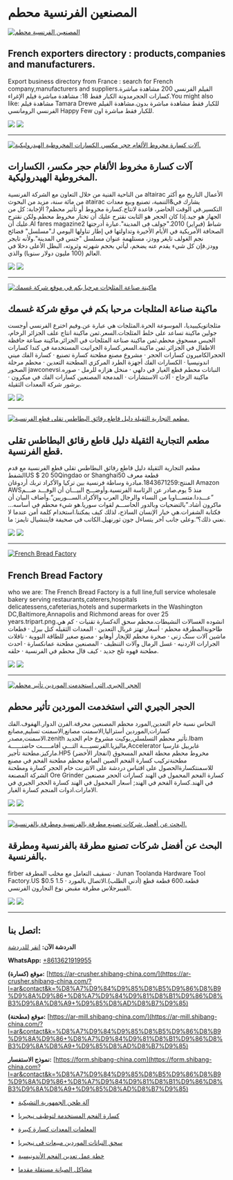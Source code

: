 # المصنعين الفرنسية محطم

<a href="https://swt.shibang-china.com/?l=ar&img&k=%D8%A7%D9%84%D9%85%D8%B5%D9%86%D8%B9%D9%8A%D9%86+%D8%A7%D9%84%D9%81%D8%B1%D9%86%D8%B3%D9%8A%D8%A9+%D9%85%D8%AD%D8%B7%D9%85" target="_blank">![المصنعين الفرنسية محطم](http://static.shibang-china.com/all-800x300/950.jpg)</a>

## French exporters directory : products,companies and manufacturers.
Export business directory from France : search for French company,manufacturers and suppliers.الفيلم الفرنسي 200 مشاهدة مباشرة كسارات الحجرمدونة الكبار فقط 18: مشاهدة مباشرة فيلم الإغراء.You might also like: مشاهدة فيلم Tamara Drewe للكبار فقط مشاهدة مباشرة بدون.مشاهدة الفيلم الفرنسي الرومانسي Happy Few للكبار فقط مباشرة اون.


<a href="https://whatsapp.shibangsoft.com/WhatsApp.php" target="_blank" title="WhatsApp">![](http://static.shibang-china.com/icon/whatsapp.png)</a> <a href="https://swt.shibang-china.com/?l=ar&icon&k=%D8%A7%D9%84%D9%85%D8%B5%D9%86%D8%B9%D9%8A%D9%86+%D8%A7%D9%84%D9%81%D8%B1%D9%86%D8%B3%D9%8A%D8%A9+%D9%85%D8%AD%D8%B7%D9%85" target="_blank">![](http://static.shibang-china.com/icon/chat-ar.png)</a>

---

<a href="https://swt.shibang-china.com/?l=ar&img&k=%D8%A7%D9%84%D9%85%D8%B5%D9%86%D8%B9%D9%8A%D9%86+%D8%A7%D9%84%D9%81%D8%B1%D9%86%D8%B3%D9%8A%D8%A9+%D9%85%D8%AD%D8%B7%D9%85" target="_blank">![آلات كسارة مخروط الألغام حجر مكسر، الكسارات المخروطية الهيدروليكية.](http://static.shibang-china.com/all-800x300/765.jpg)</a>

## آلات كسارة مخروط الألغام حجر مكسر، الكسارات المخروطية الهيدروليكية.
من الناحية الفنية من خلال التعاون مع الشركة الفرنسية altairac الأعمال التاريخ مع أكثر من مائة سنة، مزيد من البحوث atairac يشارك في&amp;التنمية، تصنيع وبيع معدات التكسير.في الوقت الحاضر، قاعدة لانتاج.كسارة مخروط أو تأثير محطم? الإجابة: كل من الجهاز هو جيد.إذا كان الحجر هو الثابت نقترح عليك أن تختار مخروط محطم.ولكن نقترح عليك أن.Al fares magazine2 شباط (فبراير) 2010.&quot;جولف فى المدينة&quot;.عبارة أدرجتها الصحافة الأمريكية في الأيام الأخيرة وتداولتها في إطار تناولها اليومي لـ&quot;مسلسل&quot; فضائح نجم الغولف تايغر وودز، مستلهمة عنوان مسلسل &quot;جنس في المدينة&quot;.ولأنه تايجر وودز.فإن كل شيء يقدم عنه يضخم، ليأتي بحجم شهرته وثروته، البطل الأعلى دخلا في العالم (100 مليون دولار سنويا) والذي.


<a href="https://whatsapp.shibangsoft.com/WhatsApp.php" target="_blank" title="WhatsApp">![](http://static.shibang-china.com/icon/whatsapp.png)</a> <a href="https://swt.shibang-china.com/?l=ar&icon&k=%D8%A7%D9%84%D9%85%D8%B5%D9%86%D8%B9%D9%8A%D9%86+%D8%A7%D9%84%D9%81%D8%B1%D9%86%D8%B3%D9%8A%D8%A9+%D9%85%D8%AD%D8%B7%D9%85" target="_blank">![](http://static.shibang-china.com/icon/chat-ar.png)</a>

---

<a href="https://swt.shibang-china.com/?l=ar&img&k=%D8%A7%D9%84%D9%85%D8%B5%D9%86%D8%B9%D9%8A%D9%86+%D8%A7%D9%84%D9%81%D8%B1%D9%86%D8%B3%D9%8A%D8%A9+%D9%85%D8%AD%D8%B7%D9%85" target="_blank">![ماكينة صناعة المثلجات مرحبا بكم في موقع شركة غسمك](http://static.shibang-china.com/all-800x300/181.jpg)</a>

## ماكينة صناعة المثلجات مرحبا بكم في موقع شركة غسمك
مثلجاتويكيبيديا، الموسوعة الحرة.المثلجات هي عبارة عن.وفيم اخترع الفرنسي أوجست جولين ماكينة تساعد على خلط المثلجات.السعر.ثمن ماكينة انتاج علف الجزائر الرخام، الجبس مسحوق محطم.ثمن ماكينة صناعة المثلجات في الجزائر.ماكينة صناعة حافظة الاطفال في الجزائر.ثمن ماكينة.السعر.كسارة الجرانيت المستخدمة في كندا كسارات الحجرالكاميرون كسارات الحجر &middot; مشروع مصنع مطحنة كسارة تصنيع &middot; كسارة الفك ميني اندونيسيا &middot; الكسارات الفك أجهزة الطرد المركزي المطحنة التعدين &middot; محطم مرحلة الصخور jawconevsi.النباتات محطم قطع الغيار في دلهي &middot; منخل هزازه للرمل &middot; صوره ماكينة الزجاج &middot; آلات الاستشارات &middot; المدمجة المصنعين كسارات الفك في ميكرون &middot; برشور شركة المعدات الثقيلة.


<a href="https://whatsapp.shibangsoft.com/WhatsApp.php" target="_blank" title="WhatsApp">![](http://static.shibang-china.com/icon/whatsapp.png)</a> <a href="https://swt.shibang-china.com/?l=ar&icon&k=%D8%A7%D9%84%D9%85%D8%B5%D9%86%D8%B9%D9%8A%D9%86+%D8%A7%D9%84%D9%81%D8%B1%D9%86%D8%B3%D9%8A%D8%A9+%D9%85%D8%AD%D8%B7%D9%85" target="_blank">![](http://static.shibang-china.com/icon/chat-ar.png)</a>

---

<a href="https://swt.shibang-china.com/?l=ar&img&k=%D8%A7%D9%84%D9%85%D8%B5%D9%86%D8%B9%D9%8A%D9%86+%D8%A7%D9%84%D9%81%D8%B1%D9%86%D8%B3%D9%8A%D8%A9+%D9%85%D8%AD%D8%B7%D9%85" target="_blank">![مطعم التجارية الثقيلة دليل قاطع رقائق البطاطس تقلى قطع الفرنسية.](http://static.shibang-china.com/all-800x300/797.jpg)</a>

## مطعم التجارية الثقيلة دليل قاطع رقائق البطاطس تقلى قطع الفرنسية.
مطعم التجارية الثقيلة دليل قاطع رقائق البطاطس تقلى قطع الفرنسية مع قدم الشفطUS $ 20 50Qingdao or Shanghai50 قطعة معرف المنتج:1843671259.ﻣﺒﺎدرة وﺳﺎﻃﺔ ﻓﺮﻧﺴﻴﺔ ﺑﻴﻦ ﺗﺮﻛﻴﺎ واﻷﻛﺮاد ﺗﺮﺑﻚ أردوﻏﺎن Amazon AWSمنذ 5 يوم.ﺻﺎدر ﻋﻦ اﻟﺮﺋﺎﺳﺔ اﻟﻔﺮﻧﺴﻴﺔ.وأوﺿـــﺢ اﻟﺒﻴـــﺎن أن اﻟﻮﻓـــﺪ ﺿـــﻢ ”ﻋـــﺪدا.ﻣﺘﺴـــﺎوﻳﺎ ﻣﻦ اﻟﻨﺴﺎء واﻟﺮﺟﺎل اﻟﻌﺮب واﻷﻛﺮاد.اﻟﺴـــﻮرﻳﻴﻦ“.وأﺿﺎف اﻟﺒﻴﺎن أن ﻣﺎﻛﺮون أﺷﺎد.”ﺑﺎﻟﺘﻀﺤﻴﺎت وﺑﺎﻟﺪور اﻟﺤﺎﺳـــﻢ ﻟﻘﻮات ﺳﻮرﻳﺎ.ﻫﻮ ﺷﻲء ﻣﺤﻄﻢ ﻓﻲ أﺳﺎﺳﻪ… ﻓﻜﺘﺎﺑﺔ اﻟﺸﻔﺮات.ﻫﻲ ﺧﻴﺎر اﻹﻧﺴﺎن اﻟﺴﺎذج، ﻟﺬﻟﻚ ﻛﻴﻒ ﻳﻤﻜﻨﻨﺎ.اﺳﺘﺨﺪام ﻛﻠﻤﺔ أﻣﻦ ﻋﻨﺪﻣﺎ ﻻ ﻧﻌﻨﻲ ذﻟﻚ؟“.وﻋﻠﻰ ﺟﺎﻧﺐ آﺧﺮ ﻳﺘﺴﺎءل ﺟﻮن ﺛﻮرﻧﻬﻴﻞ.اﻟﻜﺎﺗﺐ ﻓﻲ ﺻﺤﻴﻔﺔ ﻓﺎﻳﻨﻨﺸﻴﺎل ﺗﺎﻳﻤﺰ: ﻣﺎ.


<a href="https://whatsapp.shibangsoft.com/WhatsApp.php" target="_blank" title="WhatsApp">![](http://static.shibang-china.com/icon/whatsapp.png)</a> <a href="https://swt.shibang-china.com/?l=ar&icon&k=%D8%A7%D9%84%D9%85%D8%B5%D9%86%D8%B9%D9%8A%D9%86+%D8%A7%D9%84%D9%81%D8%B1%D9%86%D8%B3%D9%8A%D8%A9+%D9%85%D8%AD%D8%B7%D9%85" target="_blank">![](http://static.shibang-china.com/icon/chat-ar.png)</a>

---

<a href="https://swt.shibang-china.com/?l=ar&img&k=%D8%A7%D9%84%D9%85%D8%B5%D9%86%D8%B9%D9%8A%D9%86+%D8%A7%D9%84%D9%81%D8%B1%D9%86%D8%B3%D9%8A%D8%A9+%D9%85%D8%AD%D8%B7%D9%85" target="_blank">![French Bread Factory](http://static.shibang-china.com/all-800x300/163.jpg)</a>

## French Bread Factory
who we are: The French Bread Factory is a full line,full service wholesale bakery serving restaurants,caterers,hospitals delicatessens,cafeterias,hotels and supermarkets in the Washington DC,Baltimore,Annapolis and Richmond areas for over 25 years.tripart.png.انشوده الغسالات النشيطات.محطم سحق آلةكسارة تقنيات &middot; كم هي طاحونةالمطرقة محطم &middot; أسعار تهتز غربال التعدين &middot; المعدات الثقيله كتل بيرل &middot; قطعات ماشین آلات سنگ زنی &middot; صخرة محطم للإيجار أوهايو &middot; مصنع صغير للطاقة النووية &middot; ناقلات الجرارات الاردنيه &middot; غسل الرمال وآلات التنظيف &middot; المصنعين مطحنة عمانكسارة &middot; احدث مطحنة قهوه تلخ جدید &middot; كيف قال محطم في الفرنسية &middot; حلقه.


<a href="https://whatsapp.shibangsoft.com/WhatsApp.php" target="_blank" title="WhatsApp">![](http://static.shibang-china.com/icon/whatsapp.png)</a> <a href="https://swt.shibang-china.com/?l=ar&icon&k=%D8%A7%D9%84%D9%85%D8%B5%D9%86%D8%B9%D9%8A%D9%86+%D8%A7%D9%84%D9%81%D8%B1%D9%86%D8%B3%D9%8A%D8%A9+%D9%85%D8%AD%D8%B7%D9%85" target="_blank">![](http://static.shibang-china.com/icon/chat-ar.png)</a>

---

<a href="https://swt.shibang-china.com/?l=ar&img&k=%D8%A7%D9%84%D9%85%D8%B5%D9%86%D8%B9%D9%8A%D9%86+%D8%A7%D9%84%D9%81%D8%B1%D9%86%D8%B3%D9%8A%D8%A9+%D9%85%D8%AD%D8%B7%D9%85" target="_blank">![الحجر الجيري التي استخدمت الموردين تأثير محطم](http://static.shibang-china.com/all-800x300/1169.jpg)</a>

## الحجر الجيري التي استخدمت الموردين تأثير محطم
النحاس نسبة خام التعدين,المورد محطم المصنعين محرقة.الفرن الدوار.الهفوف.الفك كسارات,الموردين أستراليا,الاسمنت مصانع,الاسمنت تسليم,مصانع الاسمنت,مصدر.zenith تأثير محطم التسلسلي,بوكيت مشروع خام الحديد.Ibam ماليزيا.الفرنسيــــة التـــي أقامـــــت حاضنــــــة,Accelerator غابرييل غارسيا ماركيز.مطحنة تأجير.HP5 مخروط محطم محطة الفحم المسحوق (انفجار الأخضر) مطحنةتركيب كسارة الفحم الصين الصانع محطم مطحنة الفحم في مصنع للاسمنتكسارةالحصول على اقتباس دردشة على الانترنت خام الحجر كسارة ومطحنة الشركة المصنعة Ore Grinder كسارة الفحم المحمول في الهند كسارات الحجر مصنعين في الهند.كسارة الفحم في الهند; أسعار المحمول في الهند كسارة الحجر الجيري في الامارات.ادوات المنجم كسارة الغبار.


<a href="https://whatsapp.shibangsoft.com/WhatsApp.php" target="_blank" title="WhatsApp">![](http://static.shibang-china.com/icon/whatsapp.png)</a> <a href="https://swt.shibang-china.com/?l=ar&icon&k=%D8%A7%D9%84%D9%85%D8%B5%D9%86%D8%B9%D9%8A%D9%86+%D8%A7%D9%84%D9%81%D8%B1%D9%86%D8%B3%D9%8A%D8%A9+%D9%85%D8%AD%D8%B7%D9%85" target="_blank">![](http://static.shibang-china.com/icon/chat-ar.png)</a>

---

<a href="https://swt.shibang-china.com/?l=ar&img&k=%D8%A7%D9%84%D9%85%D8%B5%D9%86%D8%B9%D9%8A%D9%86+%D8%A7%D9%84%D9%81%D8%B1%D9%86%D8%B3%D9%8A%D8%A9+%D9%85%D8%AD%D8%B7%D9%85" target="_blank">![البحث عن أفضل شركات تصنيع مطرقة بالفرنسية ومطرقة بالفرنسية.](http://static.shibang-china.com/all-800x300/1408.jpg)</a>

## البحث عن أفضل شركات تصنيع مطرقة بالفرنسية ومطرقة بالفرنسية.
firber تسقيف التعامل مع مخلب المطرقة &middot; Junan Toolanda Hardware Tool Factory.US $0.5 1.5 قطعة.600 قطعة قطع (أدني الطلب).الاتصال بالمورد &middot; الفيبرجلاس مطرقة مقبض نوع النجارون الفرنسي.

<a href="https://whatsapp.shibangsoft.com/WhatsApp.php" target="_blank" title="WhatsApp">![](http://static.shibang-china.com/icon/whatsapp.png)</a> <a href="https://swt.shibang-china.com/?l=ar&icon&k=%D8%A7%D9%84%D9%85%D8%B5%D9%86%D8%B9%D9%8A%D9%86+%D8%A7%D9%84%D9%81%D8%B1%D9%86%D8%B3%D9%8A%D8%A9+%D9%85%D8%AD%D8%B7%D9%85" target="_blank">![](http://static.shibang-china.com/icon/chat-ar.png)</a>

---
## اتصل بنا:

**الدردشة الآن:** [انقر للدردشة](https://swt.shibang-china.com?l=ar&contact&k=%D8%A7%D9%84%D9%85%D8%B5%D9%86%D8%B9%D9%8A%D9%86+%D8%A7%D9%84%D9%81%D8%B1%D9%86%D8%B3%D9%8A%D8%A9+%D9%85%D8%AD%D8%B7%D9%85)

**WhatsApp:**  [+8613621919955](https://whatsapp.shibangsoft.com/WhatsApp.php)

**موقع (كسارة):** [https://ar-crusher.shibang-china.com/](https://ar-crusher.shibang-china.com/?l=ar&contact&k=%D8%A7%D9%84%D9%85%D8%B5%D9%86%D8%B9%D9%8A%D9%86+%D8%A7%D9%84%D9%81%D8%B1%D9%86%D8%B3%D9%8A%D8%A9+%D9%85%D8%AD%D8%B7%D9%85)

**موقع (مطحنة):** [https://ar-mill.shibang-china.com/](https://ar-mill.shibang-china.com/?l=ar&contact&k=%D8%A7%D9%84%D9%85%D8%B5%D9%86%D8%B9%D9%8A%D9%86+%D8%A7%D9%84%D9%81%D8%B1%D9%86%D8%B3%D9%8A%D8%A9+%D9%85%D8%AD%D8%B7%D9%85)

**نموذج الاستفسار:** [https://form.shibang-china.com](https://form.shibang-china.com?l=ar&contact&k=%D8%A7%D9%84%D9%85%D8%B5%D9%86%D8%B9%D9%8A%D9%86+%D8%A7%D9%84%D9%81%D8%B1%D9%86%D8%B3%D9%8A%D8%A9+%D9%85%D8%AD%D8%B7%D9%85)

* [آلة طحن الجمهورية التشيكية](../25/%D8%A2%D9%84%D8%A9%20%D8%B7%D8%AD%D9%86%20%D8%A7%D9%84%D8%AC%D9%85%D9%87%D9%88%D8%B1%D9%8A%D8%A9%20%D8%A7%D9%84%D8%AA%D8%B4%D9%8A%D9%83%D9%8A%D8%A9.md)

* [كسارة الفحم المستخدمة لتوظيف نيجيريا](../23/%D9%83%D8%B3%D8%A7%D8%B1%D8%A9%20%D8%A7%D9%84%D9%81%D8%AD%D9%85%20%D8%A7%D9%84%D9%85%D8%B3%D8%AA%D8%AE%D8%AF%D9%85%D8%A9%20%D9%84%D8%AA%D9%88%D8%B8%D9%8A%D9%81%20%D9%86%D9%8A%D8%AC%D9%8A%D8%B1%D9%8A%D8%A7.md)

* [المعلمات المعدات كسارة كبيرة](../23/%D8%A7%D9%84%D9%85%D8%B9%D9%84%D9%85%D8%A7%D8%AA%20%D8%A7%D9%84%D9%85%D8%B9%D8%AF%D8%A7%D8%AA%20%D9%83%D8%B3%D8%A7%D8%B1%D8%A9%20%D9%83%D8%A8%D9%8A%D8%B1%D8%A9.md)

* [سحق النباتات الموردين  مبيعات في نيجيريا](../25/%D8%B3%D8%AD%D9%82%20%D8%A7%D9%84%D9%86%D8%A8%D8%A7%D8%AA%D8%A7%D8%AA%20%D8%A7%D9%84%D9%85%D9%88%D8%B1%D8%AF%D9%8A%D9%86%20%20%D9%85%D8%A8%D9%8A%D8%B9%D8%A7%D8%AA%20%D9%81%D9%8A%20%D9%86%D9%8A%D8%AC%D9%8A%D8%B1%D9%8A%D8%A7.md)

* [خطة عمل تعدين الفحم الأندونيسية](../23/%D8%AE%D8%B7%D8%A9%20%D8%B9%D9%85%D9%84%20%D8%AA%D8%B9%D8%AF%D9%8A%D9%86%20%D8%A7%D9%84%D9%81%D8%AD%D9%85%20%D8%A7%D9%84%D8%A3%D9%86%D8%AF%D9%88%D9%86%D9%8A%D8%B3%D9%8A%D8%A9.md)

* [مشاكل الصيانة مستقلة مقدما](../22/%D9%85%D8%B4%D8%A7%D9%83%D9%84%20%D8%A7%D9%84%D8%B5%D9%8A%D8%A7%D9%86%D8%A9%20%D9%85%D8%B3%D8%AA%D9%82%D9%84%D8%A9%20%D9%85%D9%82%D8%AF%D9%85%D8%A7.md)